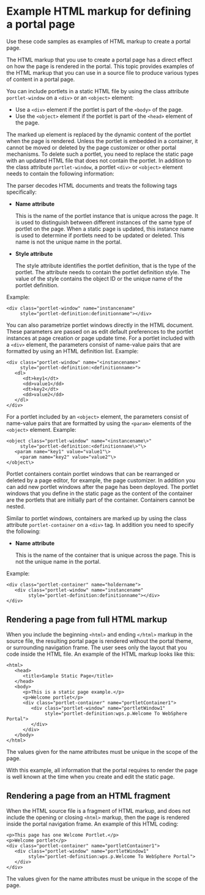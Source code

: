 # Example HTML markup for defining a portal page

Use these code samples as examples of HTML markup to create a portal page.

The HTML markup that you use to create a portal page has a direct effect on how the page is rendered in the portal. This topic provides examples of the HTML markup that you can use in a source file to produce various types of content in a portal page.

You can include portlets in a static HTML file by using the class attribute `portlet-window` on a `<div>` or an `<object>` element:

-   Use a `<div>` element if the portlet is part of the `<body>` of the page.
-   Use the `<object>` element if the portlet is part of the `<head>` element of the page.

The marked up element is replaced by the dynamic content of the portlet when the page is rendered. Unless the portlet is embedded in a container, it cannot be moved or deleted by the page customizer or other portal mechanisms. To delete such a portlet, you need to replace the static page with an updated HTML file that does not contain the portlet. In addition to the class attribute `portlet-window`, a portlet `<div>` or `<object>` element needs to contain the following information:

The parser decodes HTML documents and treats the following tags specifically:

-   **Name attribute**

    This is the name of the portlet instance that is unique across the page. It is used to distinguish between different instances of the same type of portlet on the page. When a static page is updated, this instance name is used to determine if portlets need to be updated or deleted. This name is not the unique name in the portal.

-   **Style attribute**

    The style attribute identifies the portlet definition, that is the type of the portlet. The attribute needs to contain the portlet definition style. The value of the style contains the object ID or the unique name of the portlet definition.


Example:

```
<div class="portlet-window" name="instancename" 
     style="portlet-definition:definitionname"></div>
```

You can also parametrize portlet windows directly in the HTML document. These parameters are passed on as edit default preferences to the portlet instances at page creation or page update time. For a portlet included with a `<div>` element, the parameters consist of name-value pairs that are formatted by using an HTML definition list. Example:

```
<div class="portlet-window" name="<instancename>" 
     style="portlet-definition:<definitionname>">
   <dl>
      <dt>key1</dt>
      <dd>value1</dd>
      <dt>key2</dt>
      <dd>value2</dd>
   </dl>
</div>
```

For a portlet included by an `<object>` element, the parameters consist of name-value pairs that are formatted by using the `<param>` elements of the `<object>` element. Example:

```
<object class="portlet-window" name="<instancename\>" 
     style="portlet-definition:<definitionname\>"\>
   <param name="key1" value="value1"\>
	 <param name="key2" value="value2"\>
</object\>

```

Portlet containers contain portlet windows that can be rearranged or deleted by a page editor, for example, the page customizer. In addition you can add new portlet windows after the page has been deployed. The portlet windows that you define in the static page as the content of the container are the portlets that are initially part of the container. Containers cannot be nested.

Similar to portlet windows, containers are marked up by using the class attribute `portlet-container` on a `<div>` tag. In addition you need to specify the following:

-   **Name attribute**

    This is the name of the container that is unique across the page. This is not the unique name in the portal.


Example:

```
<div class="portlet-container" name="holdername">
   <div class="portlet-window" name="instancename" 
        style="portlet-definition:definitionname"></div>
</div>
```

## Rendering a page from full HTML markup

When you include the beginning `<html>` and ending `</html>` markup in the source file, the resulting portal page is rendered without the portal theme, or surrounding navigation frame. The user sees only the layout that you code inside the HTML file. An example of the HTML markup looks like this:

```
<html>
   <head>
      <title>Sample Static Page</title>
   </head>
   <body>
      <p>This is a static page example.</p>
      <p>Welcome portlet</p>
      <div class="portlet-container" name="portletContainer1">
         <div class="portlet-window" name="portletWindow1" 
              style="portlet-definition:wps.p.Welcome To WebSphere Portal">
         </div>
      </div>
   </body>
</html>
```

The values given for the name attributes must be unique in the scope of the page.

With this example, all information that the portal requires to render the page is well known at the time when you create and edit the static page.

## Rendering a page from an HTML fragment

When the HTML source file is a fragment of HTML markup, and does not include the opening or closing `<html>` markup, then the page is rendered inside the portal navigation frame. An example of this HTML coding:

```
<p>This page has one Welcome Portlet.</p>
<p>Welcome portlet</p>
<div class="portlet-container" name="portletContainer1">
   <div class="portlet-window" name="portletWindow1" 
        style="portlet-definition:wps.p.Welcome To WebSphere Portal">
   </div>
</div>
```

The values given for the name attributes must be unique in the scope of the page.


